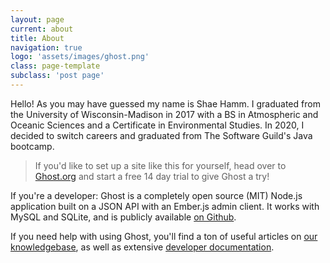 ```yaml
---
layout: page
current: about
title: About
navigation: true
logo: 'assets/images/ghost.png'
class: page-template
subclass: 'post page'
---
```


Hello! As you may have guessed my name is Shae Hamm. I graduated from the University of Wisconsin-Madison in 2017 with a BS in Atmospheric and Oceanic Sciences and a Certificate in Environmental Studies. In 2020, I decided to switch careers and graduated from The Software Guild's Java bootcamp.



> If you'd like to set up a site like this for yourself, head over to [Ghost.org](https://ghost.org/) and start a free 14 day trial to give Ghost a try!

If you're a developer: Ghost is a completely open source (MIT) Node.js application built on a JSON API with an Ember.js admin client. It works with MySQL and SQLite, and is publicly available [on Github](https://github.com/TryGhost/ghost).

If you need help with using Ghost, you'll find a ton of useful articles on [our knowledgebase](https://help.ghost.org/), as well as extensive [developer documentation](https://docs.ghost.org/).
